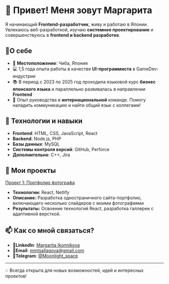 # 👋 Привет! Меня зовут Маргарита  

Я начинающий **Frontend-разработчик**, живу и работаю в Японии. Увлекаюсь веб-разработкой, изучаю **системное проектирование** и совершенствуюсь в **frontend и backend разработке**.  

## 🌟О себе
- 🌸 **Местоположение**: Чиба, Япония
- 💻 1,5 года опыта работы в качестве **UI-программиста** в GameDev-индустрии
- 📚 В период с 2023 по 2025 год проходила языковой курс **бизнес японского языка** и параллельно развивалась в направлении **Frontend**
- 🎯 Опыт руководства в **интернациональной** команде. Помогу наладить коммуникацию и найти общий язык с коллегами!

## 🔧 Технологии и навыки  
- **Frontend**: HTML, CSS, JavaScript, React  
- **Backend**: Node.js, PHP  
- **Базы данных**: MySQL
- **Системы контроля версий**: GitHub, Perforce
- **Дополнительно**: C++, Jira

## 📂 Мои проекты
[Проект 1: Портфолио фотографа](https://mi-photopage.netlify.app/)
- **Технологии:** React, Netlify
- **Описание:** Разработка одностраничного сайта-портфолио, включающего несколько слайдеров с моими фотографиями
- **Результаты:** Освоение технологий React, разработка галлереи с адаптивной версткой.

## 📫 Как со мной связаться?   
- 📌**LinkedIn**: [Margarita Ikonnikova](www.linkedin.com/in/margarita-ikonnikova-0b9166271)  
- 📌**Email**: [mmtsallagova@gmail.com](mailto:mmtsallagova@gmail.com)
- 📌**Telegram**: [@Moonlight_space](https://t.me/Moonlight_space)
---
💡 Всегда открыта для новых возможностей, идей и интересных проектов!
